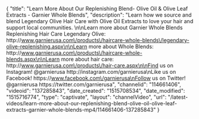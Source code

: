 {
    "title": "Learn More About Our Replenishing Blend- Olive Oil & Olive Leaf Extracts - Garnier Whole Blends",
    "description": "Learn how we source and blend Legendary Olive Hair Care with Olive Oil Extracts to love your hair and support local communities.                                                                                                                                                                                                   \n\nLearn more about Garnier Whole Blends Replenishing Hair Care Legendary Olive: http:\/\/www.garnierusa.com\/products\/haircare-whole-blends\/legendary-olive-replenishing.aspx\n\nLearn more about Whole Blends: http:\/\/www.garnierusa.com\/products\/haircare-whole-blends.aspx\n\nLearn more about hair care: http:\/\/www.garnierusa.com\/products\/hair-care.aspx\n\nFind us on Instagram! @garnierusa http:\/\/instagram.com\/garnierusa\nLike us on Facebook! https:\/\/www.facebook.com\/garnierusa\nFollow us on Twitter! @garnierusa https:\/\/twitter.com\/garnierusa",
    "channelid": "114661406",
    "videoid": "137285843",
    "date_created": "1515708534",
    "date_modified": "1515716774",
    "type": "captivate",
    "layout": "channelVideo",
    "url": "\/latest-videos\/learn-more-about-our-replenishing-blend-olive-oil-olive-leaf-extracts-garnier-whole-blends-mp4\/114661406-137285843"
}